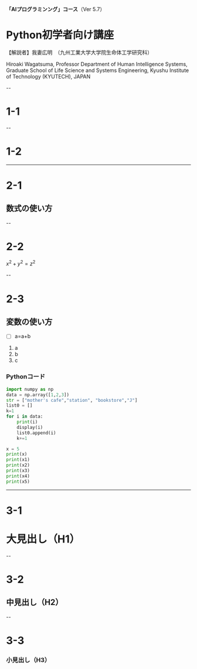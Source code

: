 **「AIプログラミンング」コース**（Ver 5.7）

# Python初学者向け講座

【解説者】我妻広明　（九州工業大学大学院生命体工学研究科）

Hiroaki  Wagatsuma, Professor
Department of Human Intelligence Systems,
Graduate School of Life Science and Systems Engineering,
Kyushu Institute of Technology   (KYUTECH), JAPAN

--

# 1-1

--

# 1-2

---
# 2-1
## 数式の使い方

--
# 2-2
$x^2 + y^2 = z^2$

--
# 2-3
## 変数の使い方

* [ ] a=a+b

1. a
2. b
3. c

### Pythonコード

```python
import numpy as np
data = np.array([1,2,3])
str = ["mother's cafe","station", "bookstore","J"]
list0 = []
k=1
for i in data:
    print(i)
    display(i)
    list0.append(i)
    k+=1

x = 5
print(x)
print(x1)
print(x2)
print(x3)
print(x4)
print(x5)

```

---
# 3-1
# 大見出し（H1）

--
# 3-2
## 中見出し（H2）

--
# 3-3
### 小見出し（H3）
